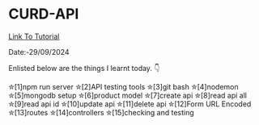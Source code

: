 # CURD-API


<a href = "https://www.youtube.com/watch?v=_7UQPve99r4"> Link To Tutorial </a>
<br>

Date:-29/09/2024 
<br>

Enlisted below are the things I learnt today. 👇
<br>


✮[1]npm run server
✮[2]API testing tools
✮[3]git bash
✮[4]nodemon
✮[5]mongodb setup
✮[6]product model
✮[7]create api
✮[8]read api all
✮[9]read api id
✮[10]update api
✮[11]delete api
✮[12]Form URL Encoded
✮[13]routes
✮[14]controllers
✮[15]checking and testing